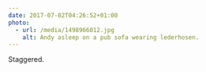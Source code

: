 ```yaml
---
date: 2017-07-02T04:26:52+01:00
photo:
  - url: /media/1498966012.jpg
    alt: Andy asleep on a pub sofa wearing lederhosen.
---
```

Staggered.
